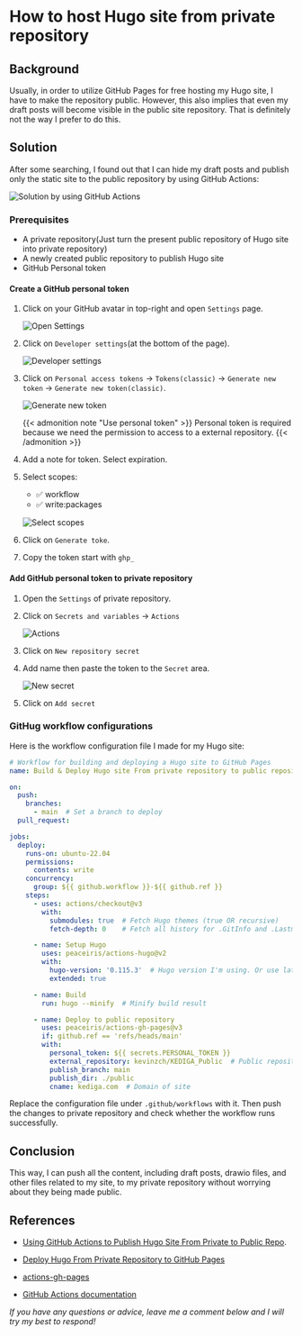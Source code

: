 # How to host Hugo site from private repository


## Background

Usually, in order to utilize GitHub Pages for free hosting my Hugo site, I have to make the repository public. However, this also implies that even my draft posts will become visible in the public site repository. That is definitely not the way I prefer to do this.

## Solution

After some searching, I found out that I can hide my draft posts and publish only the static site to the public repository by using GitHub Actions:

![Solution by using GitHub Actions](Solution.png)

### Prerequisites

* A private repository(Just turn the present public repository of Hugo site into private repository)
* A newly created public repository to publish Hugo site
* GitHub Personal token

#### Create a GitHub personal token

1. Click on your GitHub avatar in top-right and open `Settings` page.

    ![Open Settings](OpenSettings.png)

2. Click on `Developer settings`(at the bottom of the page).

    ![Developer settings](Developer-settings.png)

3. Click on `Personal access tokens` -> `Tokens(classic)` -> `Generate new token` -> `Generate new token(classic)`.

    ![Generate new token](Generate-new-token.png)

    {{< admonition note "Use personal token" >}}
Personal token is required because we need the permission to access to a external repository.
    {{< /admonition >}}

4. Add a note for token. Select expiration.

5. Select scopes:
    * :white_check_mark: workflow
    * :white_check_mark: write:packages

    ![Select scopes](Select-scopes.png)

6. Click on `Generate toke`.

7. Copy the token start with `ghp_`

#### Add GitHub personal token to private repository

1. Open the `Settings` of private repository.

2. Click on `Secrets and variables` -> `Actions`

    ![Actions](Actions.png)

3. Click on `New repository secret`

4. Add name then paste the token to the `Secret` area.

    ![New secret](New-secret.png)

5. Click on `Add secret`

### GitHug workflow configurations

Here is the workflow configuration file I made for my Hugo site:

```yaml
# Workflow for building and deploying a Hugo site to GitHub Pages
name: Build & Deploy Hugo site From private repository to public repository

on:
  push:
    branches:
      - main  # Set a branch to deploy
  pull_request:

jobs:
  deploy:
    runs-on: ubuntu-22.04
    permissions:
      contents: write
    concurrency:
      group: ${{ github.workflow }}-${{ github.ref }}
    steps:
      - uses: actions/checkout@v3
        with:
          submodules: true  # Fetch Hugo themes (true OR recursive)
          fetch-depth: 0    # Fetch all history for .GitInfo and .Lastmod

      - name: Setup Hugo
        uses: peaceiris/actions-hugo@v2
        with:
          hugo-version: '0.115.3'  # Hugo version I'm using. Or use latest version by set value to 'latest'.
          extended: true

      - name: Build
        run: hugo --minify  # Minify build result

      - name: Deploy to public repository
        uses: peaceiris/actions-gh-pages@v3
        if: github.ref == 'refs/heads/main'
        with:
          personal_token: ${{ secrets.PERSONAL_TOKEN }}
          external_repository: kevinzch/KEDIGA_Public  # Public repository to deploy
          publish_branch: main
          publish_dir: ./public
          cname: kediga.com  # Domain of site
```

Replace the configuration file under `.github/workflows` with it. Then push the changes to private repository and check whether the workflow runs successfully.

## Conclusion

This way, I can push all the content, including draft posts, drawio files, and other files related to my site, to my private repository without worrying about they being made public.

## References

* [Using GitHub Actions to Publish Hugo Site From Private to Public Repo](https://blog.euc-rt.me/post/github-actions-publish-private-hugo-repo-to-public-pages-site/).

* [Deploy Hugo From Private Repository to GitHub Pages](https://finisky.github.io/deployhugofromprivaterepo.en/)

* [actions-gh-pages](https://github.com/peaceiris/actions-gh-pages)

* [GitHub Actions documentation](https://docs.github.com/en/actions)

*If you have any questions or advice, leave me a comment below and I will try my best to respond!*

